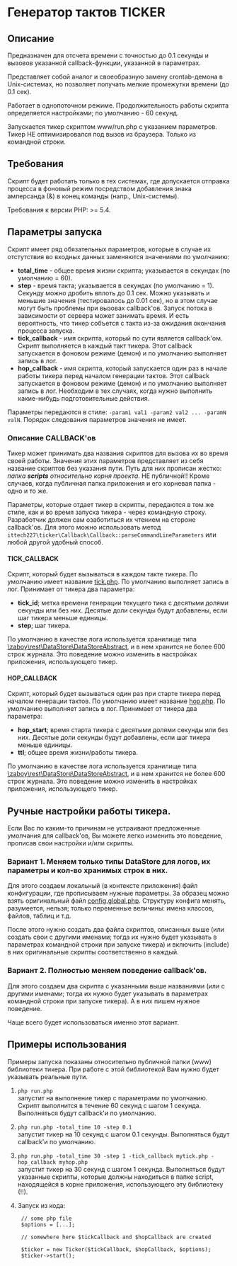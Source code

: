 # Генератор тактов TICKER

## Описание

Предназначен для отсчета времени с точностью до 0.1 секунды и вызовов указанной callback-функции, указанной в параметрах.

Представляет собой аналог и своеобразную замену crontab-демона в Unix-системах, но позволяет получать мелкие промежутки
времени (до 0.1 сек).

Работает в однопоточном режиме. Продолжительность работы скрипта определяется настройками; по умолчанию - 60 секунд.

Запускается тикер скриптом www/run.php c указанием параметров. Тикер НЕ оптимизировался под вызов из браузера. Только 
из командной строки.

## Требования
Скрипт будет работать только в тех системах, где допускается отправка процесса в фоновый режим посредством добавления
знака амперсанда (&) в конец команды (напр., Unix-системы).

Требования к версии PHP: >= 5.4.

## Параметры запуска

Скрипт имеет ряд обязательных параметров, которые в случае их отстутствия во входных данных заменяются значениями по умолчанию:

- **total_time** - общее время жизни скрипта; указывается в секундах (по умолчанию = 60).
- **step** - время такта; указывается в секундах (по умолчанию = 1). Секунду можно дробить вплоть до 0.1 сек.
Можно указывать и меньшие значения (тестировалось до  0.01 сек), но в этом случае могут быть проблемы при вызовах callback'ов.
Запуск потока в зависимости от сервера может занимать время. И есть вероятность, что тикер собъется с такта из-за ожидания
окончания процесса запуска.
- **tick_callback** - имя скрипта, который по сути является callback'ом. Скрипт выполняется в каждый такт тикера. 
Этот callback запускается в фоновом режиме (демон) и по умолчанию выполняет запись в лог.
- **hop_callback** - имя скрипта, который запускается один раз в начале работы тикера перед началом генерации тактов.
Этот callback запускается в фоновом режиме (демон) и по умолчанию выполняет запись в лог. 
Необходим в тех случаях, когда нужно выполнить какие-нибудь подготовительные действия. 

Параметры передаются в стиле: `-param1 val1 -param2 val2 ... -paramN valN`. Порядок следования параметров значения не
имеет.

### Описание CALLBACK'ов
Тикер может принимать два названия скриптов для вызова их во время своей работы.
Значения этих параметров представляет из себя название скриптов без указания пути. Путь для них прописан жестко:
*папка **scripts** относительно корня проекта*. НЕ публичной!! Кроме случаев, когда публичная папка приложения и его корневая папка -
одно и то же.

Параметры, которые отдает тикер в скрипты, передаются в том же стиле, как и во время запуска тикера - через командную строку. 
Разработчик должен сам озаботиться их чтением на стороне callback'ов. Для этого можно использовать метод 
`ittech227\ticker\Callback\Callback::parseCommandLineParameters` или любой другой удобный способ.

#### TICK_CALLBACK
Скрипт, который будет вызываться в каждом такте тикера. По умолчанию имеет название 
[tick.php](https://github.com/ittech227/ticker/blob/dev/scripts/tick.php).
По умолчанию выполняет запись в лог. Принимает от тикера два параметра:

- **tick_id**; метка времени генерации текущего тика с десятыми долями секунды или без них. Десятые доли секунды будут добавлены,
если шаг тикера меньше единицы.
- **step**; шаг тикера.

По умолчанию в качестве лога используется хранилище типа 
[\zaboy\rest\DataStore\DataStoreAbstract](https://github.com/avz-cmf/zaboy-rest/blob/master/src/DataStore/DataStoreAbstract.php),
и в нем хранится не более 600 строк журнала. Это поведение можно изменить в настройках приложения, использующего тикер.


#### HOP_CALLBACK
Скрипт, который будет вызываться один раз при старте тикера перед началом генерации тактов. По умолчанию имеет название
[hop.php](https://github.com/ittech227/ticker/blob/dev/scripts/tick.php). 
По умолчанию выполняет запись в лог. Принимает от тикера два параметра:

- **hop_start**; время старта тикера с десятыми долями секунды или без них. Десятые доли секунды будут добавлены, если
шаг тикера меньше единицы.
- **ttl**; общее время жизни/работы тикера.

По умолчанию в качестве лога используется хранилище типа 
[\zaboy\rest\DataStore\DataStoreAbstract](https://github.com/avz-cmf/zaboy-rest/blob/master/src/DataStore/DataStoreAbstract.php),
и в нем хранится не более 600 строк журнала. Это поведение можно изменить в настройках приложения, использующего тикер.

## Ручные настройки работы тикера.
Если Вас по каким-то причинам не устраивают предложенные умолчания для callback'ов, Вы можете легко изменить это поведение,
прописав свои настройки и/или скрипты.

### Вариант 1. Меняем только типы DataStore для логов, их параметры и кол-во хранимых строк в них.
Для этого создаем локальный (в контексте приложения) файл конфигурации, где прописываем нужные параметры. За образец
можно взять оригинальный файл [config.global.php](https://github.com/ittech227/ticker/blob/dev/config/autoload/config.global.php).
Структуру конфига менять, разумеется, нельзя; только переменные величины: имена классов, файлов, таблиц и т.д.

После этого нужно создать два файла скриптов, описанных выше (или создать свои с другими именами; тогда их нужно
будет указывать в параметрах командной строки при запуске тикера) и включить (include) в них оригинальные скрипты 
соответственно в каждый.

### Вариант 2. Полностью меняем поведение callback'ов.
Для этого создаем два скрипта с указанными выше названиями (или с другими именами; тогда их нужно
будет указывать в параметрах командной строки при запуске тикера). А в них пишем нужное поведение.

Чаще всего будет использоваться именно этот вариант.

## Примеры использования
Примеры запуска показаны относительно публичной папки (www) библиотеки тикера. При работе с этой библиотекой Вам нужно
будет указывать реальные пути.

1. `php run.php`<br />
запустит на выполнение тикер с параметрами по умолчанию. Скрипт выполнится в течение 60 секунд с шагом 1 секунда.
Выполняться будут callback'и по умолчанию.

2. `php run.php -total_time 10 -step 0.1`<br />
запустит тикер на 10 секунд с шагом 0.1 секунды. Выполняться будут callback'и по умолчанию.

3. `php run.php -total_time 30 -step 1 -tick_callback mytick.php -hop_callback myhop.php`<br />
запустит тикер на 30 секунд с шагом 1 секунда. Выполняться будут указанные скрипты, которые должны находиться 
в папке script, находящейся в корне приложения, использующего эту библиотеку (!!).

4. Запуск из кода:

        // some php file
        $options = [...];
        
        // somewhere here $tickCallback and $hopCallback are created
        
        $ticker = new Ticker($tickCallback, $hopCallback, $options);
        $ticker->start();
